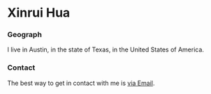 # Xinrui Hua

### Geograph

I live in Austin, in the state of Texas, in the United States of America.

### Contact

The best way to get in contact with me is [via Email](huaxr13@gmail.com).
